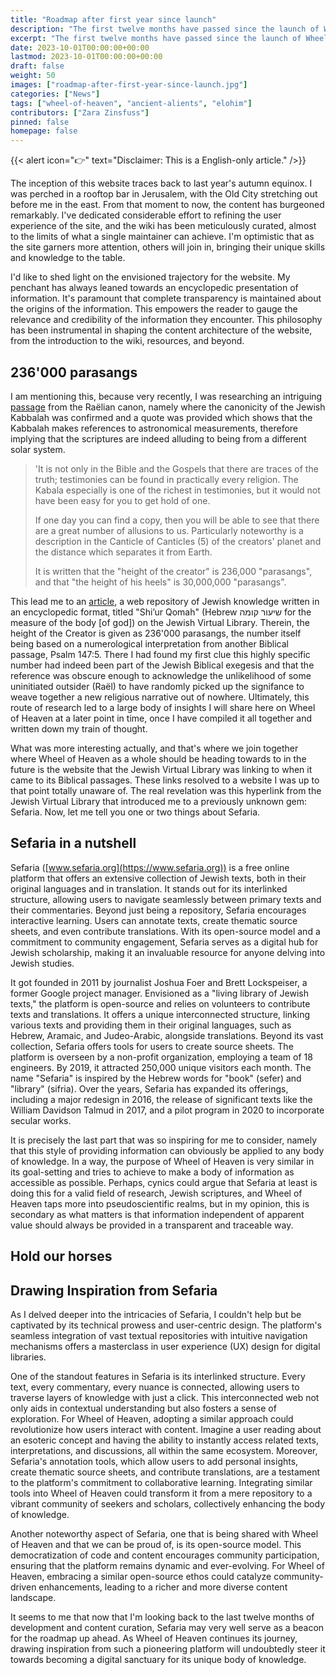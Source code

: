 ```yaml
---
title: "Roadmap after first year since launch"
description: "The first twelve months have passed since the launch of Wheel of Heaven."
excerpt: "The first twelve months have passed since the launch of Wheel of Heaven."
date: 2023-10-01T00:00:00+00:00
lastmod: 2023-10-01T00:00:00+00:00
draft: false
weight: 50
images: ["roadmap-after-first-year-since-launch.jpg"]
categories: ["News"]
tags: ["wheel-of-heaven", "ancient-alients", "elohim"]
contributors: ["Zara Zinsfuss"]
pinned: false
homepage: false
---
```


{{< alert icon="👉" text="Disclaimer: This is a English-only article." />}}

The inception of this website traces back to last year's autumn equinox. I was perched in a rooftop bar in Jerusalem, with the Old City stretching out before me in the east. From that moment to now, the content has burgeoned remarkably. I've dedicated considerable effort to refining the user experience of the site, and the wiki has been meticulously curated, almost to the limits of what a single maintainer can achieve. I'm optimistic that as the site garners more attention, others will join in, bringing their unique skills and knowledge to the table.

I'd like to shed light on the envisioned trajectory for the website. My penchant has always leaned towards an encyclopedic presentation of information. It's paramount that complete transparency is maintained about the origins of the information. This empowers the reader to gauge the relevance and credibility of the information they encounter. This philosophy has been instrumental in shaping the content architecture of the website, from the introduction to the wiki, resources, and beyond.

## 236'000 parasangs

I am mentioning this, because very recently, I was researching an intriguing [passage](https://wheelofheaven.github.io/rael-one-the-book-which-tells-the-truth/5-the-end-of-the-world.html) from the Raëlian canon, namely where the canonicity of the Jewish Kabbalah was confirmed and a quote was provided which shows that the Kabbalah makes references to astronomical measurements, therefore implying that the scriptures are indeed alluding to being from a different solar system.

> 'It is not only in the Bible and the Gospels that there are traces of the truth; testimonies can be found in practically every religion. The Kabala especially is one of the richest in testimonies, but it would not have been easy for you to get hold of one.
>
> If one day you can find a copy, then you will be able to see that there are a great number of allusions to us. Particularly noteworthy is a description in the Canticle of Canticles (5) of the creators' planet and the distance which separates it from Earth.
>
> It is written that the "height of the creator" is 236,000 "parasangs", and that "the height of his heels" is 30,000,000 "parasangs".

This lead me to an [article](https://www.jewishvirtuallibrary.org/shi-x0027-ur-komah), a web repository of Jewish knowledge written in an encyclopedic format, titled "Shi’ur Qomah" (Hebrew שיעור קומה for the measure of the body [of god]) on the Jewish Virtual Library. Therein, the height of the Creator is given as 236'000 parasangs, the number itself being based on a numerological interpretation from another Biblical passage, Psalm 147:5. There I had found my first clue this highly specific number had indeed been part of the Jewish Biblical exegesis and that the reference was obscure enough to acknowledge the unlikelihood of some uninitiated outsider (Raël) to have randomly picked up the signifance to weave together a new religious narrative out of nowhere. Ultimately, this route of research led to a large body of insights I will share here on Wheel of Heaven at a later point in time, once I have compiled it all together and written down my train of thought.

What was more interesting actually, and that's where we join together where Wheel of Heaven as a whole should be heading towards to in the future is the website that the Jewish Virtual Library was linking to when it came to its Biblical passages. These links resolved to a website I was up to that point totally unaware of. The real revelation was this hyperlink from the Jewish Virtual Library that introduced me to a previously unknown gem: Sefaria. Now, let me tell you one or two things about Sefaria.

## Sefaria in a nutshell

Sefaria ([www.sefaria.org](https://www.sefaria.org)) is a free online platform that offers an extensive collection of Jewish texts, both in their original languages and in translation. It stands out for its interlinked structure, allowing users to navigate seamlessly between primary texts and their commentaries. Beyond just being a repository, Sefaria encourages interactive learning. Users can annotate texts, create thematic source sheets, and even contribute translations. With its open-source model and a commitment to community engagement, Sefaria serves as a digital hub for Jewish scholarship, making it an invaluable resource for anyone delving into Jewish studies.

It got founded in 2011 by journalist Joshua Foer and Brett Lockspeiser, a former Google project manager. Envisioned as a "living library of Jewish texts," the platform is open-source and relies on volunteers to contribute texts and translations. It offers a unique interconnected structure, linking various texts and providing them in their original languages, such as Hebrew, Aramaic, and Judeo-Arabic, alongside translations. Beyond its vast collection, Sefaria offers tools for users to create source sheets. The platform is overseen by a non-profit organization, employing a team of 18 engineers. By 2019, it attracted 250,000 unique visitors each month. The name "Sefaria" is inspired by the Hebrew words for "book" (sefer) and "library" (sifria). Over the years, Sefaria has expanded its offerings, including a major redesign in 2016, the release of significant texts like the William Davidson Talmud in 2017, and a pilot program in 2020 to incorporate secular works.

It is precisely the last part that was so inspiring for me to consider, namely that this style of providing information can obviously be applied to any body of knowledge. In a way, the purpose of Wheel of Heaven is very similar in its goal-setting and tries to achieve to make a body of information as accessible as possible. Perhaps, cynics could argue that Sefaria at least is doing this for a valid field of research, Jewish scriptures, and Wheel of Heaven taps more into pseudoscientific realms, but in my opinion, this is secondary as what matters is that information independent of apparent value should always be provided in a transparent and traceable way.

## Hold our horses

## Drawing Inspiration from Sefaria

As I delved deeper into the intricacies of Sefaria, I couldn't help but be captivated by its technical prowess and user-centric design. The platform's seamless integration of vast textual repositories with intuitive navigation mechanisms offers a masterclass in user experience (UX) design for digital libraries.

One of the standout features in Sefaria is its interlinked structure. Every text, every commentary, every nuance is connected, allowing users to traverse layers of knowledge with just a click. This interconnected web not only aids in contextual understanding but also fosters a sense of exploration. For Wheel of Heaven, adopting a similar approach could revolutionize how users interact with content. Imagine a user reading about an esoteric concept and having the ability to instantly access related texts, interpretations, and discussions, all within the same ecosystem. Moreover, Sefaria's annotation tools, which allow users to add personal insights, create thematic source sheets, and contribute translations, are a testament to the platform's commitment to collaborative learning. Integrating similar tools into Wheel of Heaven could transform it from a mere repository to a vibrant community of seekers and scholars, collectively enhancing the body of knowledge.

Another noteworthy aspect of Sefaria, one that is being shared with Wheel of Heaven and that we can be proud of, is its open-source model. This democratization of code and content encourages community participation, ensuring that the platform remains dynamic and ever-evolving. For Wheel of Heaven, embracing a similar open-source ethos could catalyze community-driven enhancements, leading to a richer and more diverse content landscape.

It seems to me that now that I'm looking back to the last twelve months of development and content curation, Sefaria may very well serve as a beacon for the roadmap up ahead. As Wheel of Heaven continues its journey, drawing inspiration from such a pioneering platform will undoubtedly steer it towards becoming a digital sanctuary for its unique body of knowledge.
